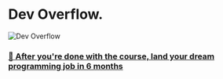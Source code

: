 # Dev Overflow.

![Dev Overflow](https://i.ibb.co/x7FChRP/Thumbnail.jpg)

### [🚀 After you're done with the course, land your dream programming job in 6 months](https://jsmastery.pro/masterclass)
